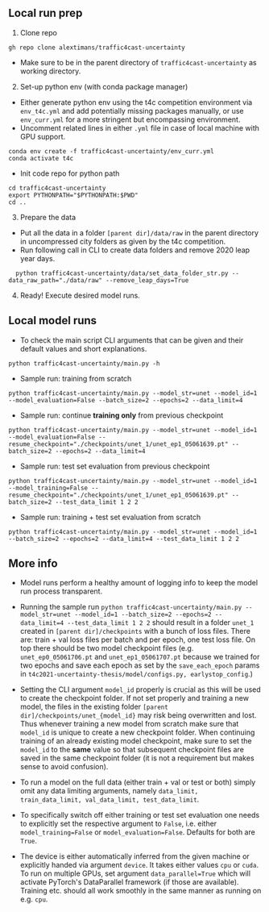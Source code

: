 ## Local run prep

1. Clone repo
```
gh repo clone alextimans/traffic4cast-uncertainty
```
- Make sure to be in the parent directory of ```traffic4cast-uncertainty``` as working directory.

2. Set-up python env (with conda package manager)
- Either generate python env using the t4c competition environment via ```env_t4c.yml``` and add potentially missing packages manually, or use ```env_curr.yml``` for a more stringent but encompassing environment.
- Uncomment related lines in either ```.yml``` file in case of local machine with GPU support.
```
conda env create -f traffic4cast-uncertainty/env_curr.yml
conda activate t4c
```
- Init code repo for python path
```
cd traffic4cast-uncertainty
export PYTHONPATH="$PYTHONPATH:$PWD"
cd ..
```

3. Prepare the data
- Put all the data in a folder ```[parent dir]/data/raw``` in the parent directory in uncompressed city folders as given by the t4c competition.
- Run following call in CLI to create data folders and remove 2020 leap year days.
```
  python traffic4cast-uncertainty/data/set_data_folder_str.py --data_raw_path="./data/raw" --remove_leap_days=True
```

4. Ready! Execute desired model runs.

## Local model runs

- To check the main script CLI arguments that can be given and their default values and short explanations.
```
python traffic4cast-uncertainty/main.py -h
```

- Sample run: training from scratch
```
python traffic4cast-uncertainty/main.py --model_str=unet --model_id=1 --model_evaluation=False --batch_size=2 --epochs=2 --data_limit=4
```

- Sample run: continue **training only** from previous checkpoint
```
python traffic4cast-uncertainty/main.py --model_str=unet --model_id=1 --model_evaluation=False --resume_checkpoint="./checkpoints/unet_1/unet_ep1_05061639.pt" --batch_size=2 --epochs=2 --data_limit=4
```

- Sample run: test set evaluation from previous checkpoint
```
python traffic4cast-uncertainty/main.py --model_str=unet --model_id=1 --model_training=False --resume_checkpoint="./checkpoints/unet_1/unet_ep1_05061639.pt" --batch_size=2 --test_data_limit 1 2 2
```

- Sample run: training + test set evaluation from scratch
```
python traffic4cast-uncertainty/main.py --model_str=unet --model_id=1 --batch_size=2 --epochs=2 --data_limit=4 --test_data_limit 1 2 2
```

## More info

- Model runs perform a healthy amount of logging info to keep the model run process transparent.

- Running the sample run ```python traffic4cast-uncertainty/main.py --model_str=unet --model_id=1 --batch_size=2 --epochs=2 --data_limit=4 --test_data_limit 1 2 2``` should result in a folder ```unet_1``` created in ```[parent dir]/checkpoints``` with a bunch of loss files. There are: train + val loss files per batch and per epoch, one test loss file. On top there should be two model checkpoint files (e.g. ```unet_ep0_05061706.pt``` and ```unet_ep1_05061707.pt``` because we trained for two epochs and save each epoch as set by the ```save_each_epoch``` params in ```t4c2021-uncertainty-thesis/model/configs.py, earlystop_config```.)

- Setting the CLI argument ```model_id``` properly is crucial as this will be used to create the checkpoint folder. If not set properly and training a new model, the files in the existing folder ```[parent dir]/checkpoints/unet_{model_id}``` may risk being overwritten and lost. Thus whenever training a new model from scratch make sure that ```model_id``` is unique to create a new checkpoint folder. When continuing training of an already existing model checkpoint, make sure to set the ```model_id``` to the **same** value so that subsequent checkpoint files are saved in the same checkpoint folder (it is not a requirement but makes sense to avoid confusion).

- To run a model on the full data (either train + val or test or both) simply omit any data limiting arguments, namely ```data_limit, train_data_limit, val_data_limit, test_data_limit```. 

- To specifically switch off either training or test set evaluation one needs to explicitly set the respective argument to ```False```, i.e. either ```model_training=False``` or ```model_evaluation=False```. Defaults for both are ```True```.

- The device is either automatically inferred from the given machine or explicitly handed via argument ```device```. It takes either values ```cpu``` or ```cuda```. To run on multiple GPUs, set argument ```data_parallel=True``` which will activate PyTorch's DataParallel framework (if those are available). Training etc. should all work smoothly in the same manner as running on e.g. ```cpu```.

